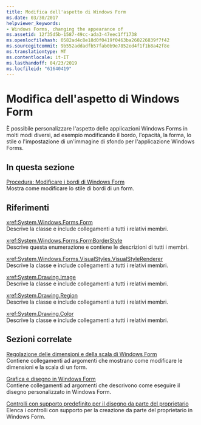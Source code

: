 ```yaml
---
title: Modifica dell'aspetto di Windows Form
ms.date: 03/30/2017
helpviewer_keywords:
- Windows Forms, changing the appearance of
ms.assetid: 12f35d5b-1587-49cc-ada3-47eec1ff1738
ms.openlocfilehash: 0582ad4c8e18d0f0419f0463ba260226839f7f42
ms.sourcegitcommit: 9b552addadfb57fab0b9e7852ed4f1f1b8a42f8e
ms.translationtype: MT
ms.contentlocale: it-IT
ms.lasthandoff: 04/23/2019
ms.locfileid: "61640419"
---
```

# <a name="changing-the-appearance-of-windows-forms"></a>Modifica dell'aspetto di Windows Form
È possibile personalizzare l'aspetto delle applicazioni Windows Forms in molti modi diversi, ad esempio modificando il bordo, l'opacità, la forma, lo stile o l'impostazione di un'immagine di sfondo per l'applicazione Windows Forms.  
  
## <a name="in-this-section"></a>In questa sezione  
 [Procedura: Modificare i bordi di Windows Form](how-to-change-the-borders-of-windows-forms.md)  
 Mostra come modificare lo stile di bordi di un form.  
  
## <a name="reference"></a>Riferimenti  
 <xref:System.Windows.Forms.Form>  
 Descrive la classe e include collegamenti a tutti i relativi membri.  
  
 <xref:System.Windows.Forms.FormBorderStyle>  
 Descrive questa enumerazione e contiene le descrizioni di tutti i membri.  
  
 <xref:System.Windows.Forms.VisualStyles.VisualStyleRenderer>  
 Descrive la classe e include collegamenti a tutti i relativi membri.  
  
 <xref:System.Drawing.Image>  
 Descrive la classe e include collegamenti a tutti i relativi membri.  
  
 <xref:System.Drawing.Region>  
 Descrive la classe e include collegamenti a tutti i relativi membri.  
  
 <xref:System.Drawing.Color>  
 Descrive la classe e include collegamenti a tutti i relativi membri.  
  
## <a name="related-sections"></a>Sezioni correlate  
 [Regolazione delle dimensioni e della scala di Windows Form](adjusting-the-size-and-scale-of-windows-forms.md)  
 Contiene collegamenti ad argomenti che mostrano come modificare le dimensioni e la scala di un form.  
  
 [Grafica e disegno in Windows Form](./advanced/graphics-and-drawing-in-windows-forms.md)  
 Contiene collegamenti ad argomenti che descrivono come eseguire il disegno personalizzato in Windows Form.  
  
 [Controlli con supporto predefinito per il disegno da parte del proprietario](./controls/controls-with-built-in-owner-drawing-support.md)  
 Elenca i controlli con supporto per la creazione da parte del proprietario in Windows Form.
